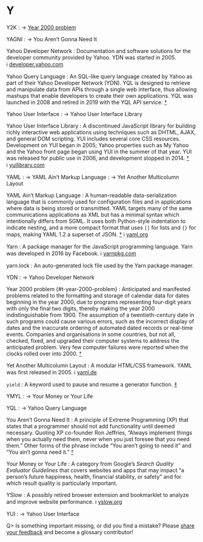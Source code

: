 # Y

Y2K
: → [Year 2000 problem](#t-year-2000-problem)

YAGNI
: → You Aren’t Gonna Need It

Yahoo Developer Network
: Documentation and software solutions for the developer community provided by Yahoo. YDN was started in 2005. ℹ︎&nbsp;[developer.yahoo.com](https://developer.yahoo.com/)

Yahoo Query Language
: An SQL-like query language created by Yahoo as part of their Yahoo Developer Network (YDN). YQL is designed to retrieve and manipulate data from APIs through a single web interface, thus allowing mashups that enable developers to create their own applications. YQL was launched in 2008 and retired in 2019 with the YQL API service.&nbsp;[†](#w-yql)

Yahoo User Interface
: → Yahoo User Interface Library

Yahoo User Interface Library
: A discontinued JavaScript library for building richly interactive web applications using techniques such as DHTML, AJAX, and general DOM scripting. YUI includes several core CSS resources. Development on YUI began in 2005; Yahoo properties such as My Yahoo and the Yahoo front page began using YUI in the summer of that year. YUI was released for public use in 2006, and development stopped in 2014.&nbsp;[†](#w-yui) ℹ︎&nbsp;[yuilibrary.com](https://yuilibrary.com/)

YAML
: → YAML Ain’t Markup Language
: → Yet Another Multicolumn Layout

YAML Ain’t Markup Language
: A human-readable data-serialization language that is commonly used for configuration files and in applications where data is being stored or transmitted. YAML targets many of the same communications applications as XML but has a minimal syntax which intentionally differs from SGML. It uses both Python-style indentation to indicate nesting, and a more compact format that uses `[]` for lists and `{}` for maps, making YAML 1.2 a superset of JSON.&nbsp;[†](#w-yaml) ℹ︎&nbsp;[yaml.org](https://yaml.org/)

Yarn
: A package manager for the JavaScript programming language. Yarn was developed in 2016 by Facebook. ℹ︎&nbsp;[yarnpkg.com](https://yarnpkg.com/)

yarn.lock
: An auto-generated lock file used by the Yarn package manager.

YDN
: → Yahoo Developer Network

Year 2000 problem {#t-year-2000-problem}
: Anticipated and manifested problems related to the formatting and storage of calendar data for dates beginning in the year 2000, due to programs representing four-digit years with only the final two digits, thereby making the year 2000 indistinguishable from 1900. The assumption of a twentieth-century date in such programs could cause various errors, such as the incorrect display of dates and the inaccurate ordering of automated dated records or real-time events. Companies and organisations in some countries, but not all, checked, fixed, and upgraded their computer systems to address the anticipated problem. Very few computer failures were reported when the clocks rolled over into 2000.&nbsp;[†](#w-y2k)

Yet Another Multicolumn Layout
: A modular HTML/CSS framework. YAML was first released in 2005. ℹ︎&nbsp;[yaml.de](http://www.yaml.de/)

`yield`
: A keyword used to pause and resume a generator function.&nbsp;[‡](#m-yield)

YMYL
: → Your Money or Your Life

YQL
: → Yahoo Query Language

You Aren’t Gonna Need It
: A principle of Extreme Programming (XP) that states that a programmer should not add functionality until deemed necessary. Quoting XP co-founder Ron Jeffries, “Always implement things when you actually need them, never when you just foresee that you need them.” Other forms of the phrase include “You aren’t going to need it” and “You ain’t gonna need it.”&nbsp;[†](#w-yagni)

Your Money or Your Life
: A category from Google’s _Search Quality Evaluator Guidelines_ that covers websites and apps that may impact “a person’s future happiness, health, financial stability, or safety” and for which result quality is particularly important.

YSlow
: A possibly retired browser extension and bookmarklet to analyze and improve website performance. ℹ︎&nbsp;[yslow.org](http://yslow.org/)

YUI
: → Yahoo User Interface

Q> Is something important missing, or did you find a mistake? Please [share your feedback](https://github.com/j9t/web-development-glossary-forum/issues/new) and become a glossary&nbsp;contributor!